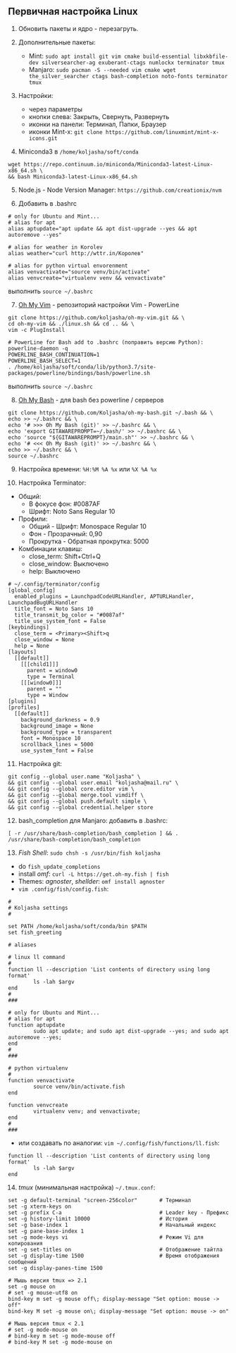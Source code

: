 ## Первичная настройка Linux

1. Обновить пакеты и ядро - перезагруть.

2. Дополнительные пакеты:
    * Mint: `sudo apt install git vim cmake build-essential libxkbfile-dev silversearcher-ag exuberant-ctags numlockx terminator tmux`
    * Manjaro: `sudo pacman -S --needed vim cmake wget the_silver_searcher ctags bash-completion noto-fonts terminator tmux`

3. Настройки:
    * через параметры
    * кнопки слева: Закрыть, Свернуть, Развернуть
    * иконки на панели: Терминал, Папки, Браузер
    * иконки Mint-x: `git clone https://github.com/linuxmint/mint-x-icons.git`
    
4. Miniconda3 в `/home/koljasha/soft/conda`
```
wget https://repo.continuum.io/miniconda/Miniconda3-latest-Linux-x86_64.sh \
&& bash Miniconda3-latest-Linux-x86_64.sh
```

5. Node.js - Node Version Manager: `https://github.com/creationix/nvm`

6. Добавить в .bashrc
```
# only for Ubuntu and Mint...
# alias for apt
alias aptupdate="apt update && apt dist-upgrade --yes && apt autoremove --yes"

# alias for weather in Korolev
alias weather="curl http://wttr.in/Королев"

# alias for python virtual envorenment
alias venvactivate="source venv/bin/activate"
alias venvcreate="virtualenv venv && venvactivate"
```
выполнить `source ~/.bashrc`

7. [Oh My Vim](https://github.com/Koljasha/oh-my-vim) - репозиторий настройки Vim - PowerLine
```
git clone https://github.com/koljasha/oh-my-vim.git && \
cd oh-my-vim && ./linux.sh && cd .. && \
vim -c PlugInstall

# PowerLine for Bash add to .bashrc (поправить версию Python):
powerline-daemon -q
POWERLINE_BASH_CONTINUATION=1
POWERLINE_BASH_SELECT=1
. /home/koljasha/soft/conda/lib/python3.7/site-packages/powerline/bindings/bash/powerline.sh
```
выполнить `source ~/.bashrc`

8. [Oh My Bash](https://github.com/Koljasha/oh-my-bash) - для bash без powerline / серверов
```
git clone https://github.com/Koljasha/oh-my-bash.git ~/.bash && \
echo >> ~/.bashrc && \
echo '# >>> Oh My Bash (git)' >> ~/.bashrc && \
echo 'export GITAWAREPROMPT=~/.bash/' >> ~/.bashrc && \
echo 'source "${GITAWAREPROMPT}/main.sh"' >> ~/.bashrc && \
echo '# <<< Oh My Bash (git)' >> ~/.bashrc && \
echo >> ~/.bashrc && \
source ~/.bashrc
```

9. Настройка времени:
`%H:%M %A %x` или `%X %A %x`

10. Настройка Terminator:
* Общий:
  * В фокусе фон: #0087AF
  * Шрифт: Noto Sans Regular 10
* Профили:
  * Общий - Шрифт: Monospace Regular 10
  * Фон - Прозрачный: 0,90
  * Прокрутка - Обратная прокрутка: 5000
* Комбинации клавиш:
  * close_term:   Shift+Ctrl+Q
  * close_window: Выключено
  * help: Выключено
```
# ~/.config/terminator/config
[global_config]
  enabled_plugins = LaunchpadCodeURLHandler, APTURLHandler, LaunchpadBugURLHandler
  title_font = Noto Sans 10
  title_transmit_bg_color = "#0087af"
  title_use_system_font = False
[keybindings]
  close_term = <Primary><Shift>q
  close_window = None
  help = None
[layouts]
  [[default]]
    [[[child1]]]
      parent = window0
      type = Terminal
    [[[window0]]]
      parent = ""
      type = Window
[plugins]
[profiles]
  [[default]]
    background_darkness = 0.9
    background_image = None
    background_type = transparent
    font = Monospace 10
    scrollback_lines = 5000
    use_system_font = False
```

11. Настройка git:
```
git config --global user.name "Koljasha" \
&& git config --global user.email "koljasha@mail.ru" \
&& git config --global core.editor vim \
&& git config --global merge.tool vimdiff \
&& git config --global push.default simple \
&& git config --global credential.helper store
```

12. bash_completion для Manjaro:
добавить в .bashrc:
```
[ -r /usr/share/bash-completion/bash_completion ] && . /usr/share/bash-completion/bash_completion
```

13. *Fish Shell*: `sudo chsh -s /usr/bin/fish koljasha`
* do `fish_update_completions`
* install *omf*: `curl -L https://get.oh-my.fish | fish`
* Themes: *agnoster*, *shellder*: `omf install agnoster`
* `vim .config/fish/config.fish`:
```
#
# Koljasha settings
#

set PATH /home/koljasha/soft/conda/bin $PATH
set fish_greeting

# aliases

# linux ll command
#
function ll --description 'List contents of directory using long format'
        ls -lah $argv
end
#
###

# only for Ubuntu and Mint...
# alias for apt
function aptupdate
        sudo apt update; and sudo apt dist-upgrade --yes; and sudo apt autoremove --yes;
end
#
###

# python virtualenv
#
function venvactivate
        source venv/bin/activate.fish
end

function venvcreate
        virtualenv venv; and venvactivate;
end
#
###
```

* или создавать по аналогии: `vim ~/.config/fish/functions/ll.fish`:
```
function ll --description 'List contents of directory using long format'
        ls -lah $argv
end
```

14. *tmux* (минимальная настройка) `~/.tmux.conf`:
```
set -g default-terminal "screen-256color"       # Терминал
set -g xterm-keys on
set -g prefix C-a                               # Leader key - Префикс
set -g history-limit 10000                      # История
set -g base-index 1                             # Начальный индекс
set -g pane-base-index 1
set -g mode-keys vi                             # Режим Vi для копирования
set -g set-titles on                            # Отображение тайтла
set -g display-time 1500                        # Время отображения сообщений
set -g display-panes-time 1500

# Мышь версия tmux => 2.1
set -g mouse on
# set -g mouse-utf8 on
bind-key m set -g mouse off\; display-message "Set option: mouse -> off"
bind-key M set -g mouse on\; display-message "Set option: mouse -> on"

# Мышь версия tmux < 2.1
# set -g mode-mouse on
# bind-key m set -g mode-mouse off
# bind-key M set -g mode-mouse on
```
